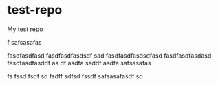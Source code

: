 # test-repo
My test repo





f
safsasafas


fasdfasdfasd
fasdfasdfasdsdf
sad
fasdfasdfasdsdfasd
fasdfasdfasdasd
fasdfasdfasddf
as
df
asdfa
saddf
asdfa
safsasafas

fs
fssd
fsdf
sd
fsdff
sdfsd
fssdf
safsasafasdf
sd